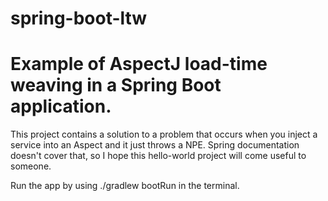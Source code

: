 # spring-boot-ltw
# Example of AspectJ load-time weaving in a Spring Boot application.
This project contains a solution to a problem that occurs when you inject a service into an Aspect and it just throws a NPE. Spring documentation doesn't cover that, so I hope this hello-world project will come useful to someone.

Run the app by using
./gradlew bootRun
in the terminal.
